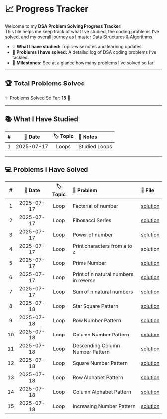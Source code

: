 # 📈 Progress Tracker

Welcome to my **DSA Problem Solving Progress Tracker**!  
This file helps me keep track of what I’ve studied, the coding problems I’ve solved, and my overall journey as I master Data Structures & Algorithms.

- 💡 **What I have studied:** Topic-wise notes and learning updates.
- 🔎 **Problems I have solved:** A detailed log of DSA coding problems I’ve tackled.
- 🏅 **Milestones:** See at a glance how many problems I’ve solved so far!

---

## 🏆 Total Problems Solved

✨ Problems Solved So Far: **15** 🎉

---

## 📚 What I Have Studied

| #  | 📅 Date     | 🏷️ Topic | 📝 Notes         |
|:--:|:----------:|:--------:|:----------------|
| 1  | 2025-07-17 | Loops    | Studied Loops   |

---

## 💻 Problems I Have Solved

| #  | 📅 Date     | 🏷️ Topic | 🧩 Problem                         | 📄 File                                    |
|:--:|:----------:|:--------:|:-----------------------------------|:-------------------------------------------|
| 1  | 2025-07-17 | Loop     | Factorial of number                | [solution](./C++PracticeProblems/factorial.cpp)          |
| 2  | 2025-07-17 | Loop     | Fibonacci Series                   | [solution](./C++PracticeProblems/fibonacci_series.cpp)          |
| 3  | 2025-07-17 | Loop     | Power of number                    | [solution](./C++PracticeProblems/power_of_number.cpp)              |
| 4  | 2025-07-17 | Loop     | Print characters from a to z       | [solution](./C++PracticeProblems/print_a_to_z.cpp)       |
| 5  | 2025-07-17 | Loop     | Prime Number                       | [solution](./C++PracticeProblems/prime_number.cpp)       |
| 6  | 2025-07-17 | Loop     | Print of n natural numbers in reverse | [solution](./C++PracticeProblems/print_n_natural_numbers_reverse.cpp)    |
| 7  | 2025-07-17 | Loop     | Sum of n natural numbers           | [solution](./C++PracticeProblems/sum_natural_num.cpp)      |
| 8  | 2025-07-18 | Loop     | Star Square Pattern                | [solution](./PatternProblems/star_square_pattern.cpp)        |
| 9  | 2025-07-18 | Loop     | Row Number Pattern                 | [solution](./PatternProblems/row_number_pattern.cpp)         |
| 10 | 2025-07-18 | Loop     | Column Number Pattern              | [solution](./PatternProblems/column_number_pattern.cpp)      |
| 11 | 2025-07-18 | Loop     | Descending Column Number Pattern   | [solution](./PatternProblems/descending_number_pattern.cpp)  |
| 12 | 2025-07-18 | Loop     | Square Number Pattern              | [solution](./PatternProblems/square_number_pattern.cpp)      |
| 13 | 2025-07-18 | Loop     | Row Alphabet Pattern               | [solution](./PatternProblems/row_alphabet_pattern.cpp)       |
| 14 | 2025-07-18 | Loop     | Column Alphabet Pattern            | [solution](./PatternProblems/ascending_alpha.cpp)            |
| 15 | 2025-07-18 | Loop     | Increasing Number Pattern          | [solution](./PatternProblems/increasing_number_pattern.cpp)  |

